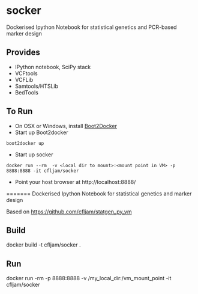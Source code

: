 socker
======

Dockerised Ipython Notebook for statistical genetics and PCR-based marker design

Provides
--------

- IPython notebook, SciPy stack
- VCFtools
- VCFLib
- Samtools/HTSLib
- BedTools

To Run
------

- On OSX or Windows, install [Boot2Docker](https://github.com/boot2docker/boot2docker)
- Start up Boot2docker

```
boot2docker up
```

- Start up socker

```
docker run --rm  -v <local dir to mount>:<mount point in VM> -p 8888:8888 -it cfljam/socker
```

- Point your host browser at http://localhost:8888/

=======
Dockerised Ipython Notebook for statistical genetics and marker design

Based on https://github.com/cfljam/statgen_py_vm

Build
------

docker build -t cfljam/socker .

Run
----

docker run -rm -p 8888:8888 -v /my_local_dir:/vm_mount_point -it cfljam/socker
